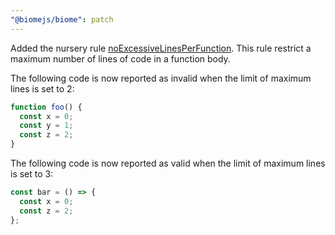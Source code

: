 ```yaml
---
"@biomejs/biome": patch
---
```


Added the nursery rule [noExcessiveLinesPerFunction](https://biomejs.dev/linter/rules/no-excessive-lines-per-function/).
This rule restrict a maximum number of lines of code in a function body.

The following code is now reported as invalid when the limit of maximum lines is set to 2:

```js
function foo() {
  const x = 0;
  const y = 1;
  const z = 2;
}
```

The following code is now reported as valid when the limit of maximum lines is set to 3:

```jsx
const bar = () => {
  const x = 0;
  const z = 2;
};
```
